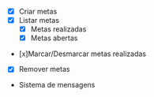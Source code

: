 - [x] Criar metas
- [x] Listar metas
    - [x] Metas realizadas
    - [x] Metas abertas
- [x]Marcar/Desmarcar metas realizadas
- [x] Remover metas
- Sistema de mensagens